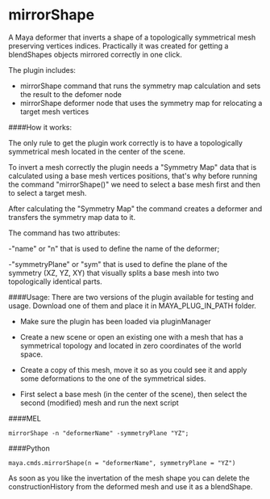 # mirrorShape

A Maya deformer that inverts a shape of a topologically symmetrical mesh preserving vertices indices. Practically it was created for getting a blendShapes objects mirrored correctly in one click.

The plugin includes:
- mirrorShape command that runs the symmetry map calculation and sets the result to the defomer node
- mirrorShape deformer node that uses the symmetry map for relocating a target mesh vertices

####How it works:

The only rule to get the plugin work correctly is to have a topologically symmetrical mesh located in the center of the scene.

To invert a mesh correctly the plugin needs a "Symmetry Map" data that is calculated using a base mesh vertices positions, that's why before running the command "mirrorShape()" we need to select a base mesh first and then to select a target mesh.

After calculating the "Symmetry Map" the command creates a deformer and transfers the symmetry map data to it.

The command has two attributes:

-"name" or "n" that is used to define the name of the deformer;

-"symmetryPlane" or "sym" that is used to define the plane of the symmetry (XZ, YZ, XY) that visually splits a base mesh into two topologically identical parts.

####Usage:
There are two versions of the plugin available for testing and usage. Download one of them and place it in MAYA_PLUG_IN_PATH folder.

- Make sure the plugin has been loaded via pluginManager

- Create a new scene or open an existing one with a mesh that has a symmetrical topology and located in zero coordinates of the world space.

- Create a copy of this mesh, move it so as you could see it and apply some deformations to the one of the symmetrical sides.

- First select a base mesh (in the center of the scene), then select the second (modified) mesh and run the next script

####MEL
```
mirrorShape -n "deformerName" -symmetryPlane "YZ";
```

####Python
```
maya.cmds.mirrorShape(n = "deformerName", symmetryPlane = "YZ")
```
As soon as you like the invertation of the mesh shape you can delete the constructionHistory from the deformed mesh and use it as a blendShape.
